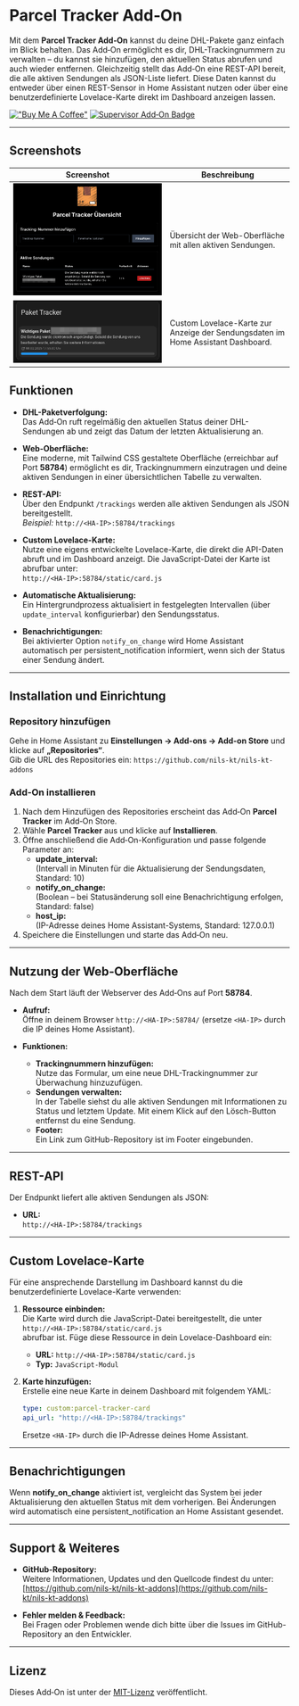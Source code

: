 # Parcel Tracker Add‑On

Mit dem **Parcel Tracker Add‑On** kannst du deine DHL-Pakete ganz einfach im Blick behalten. Das Add‑On ermöglicht es dir, DHL-Trackingnummern zu verwalten – du kannst sie hinzufügen, den aktuellen Status abrufen und auch wieder entfernen. Gleichzeitig stellt das Add‑On eine REST-API bereit, die alle aktiven Sendungen als JSON-Liste liefert. Diese Daten kannst du entweder über einen REST-Sensor in Home Assistant nutzen oder über eine benutzerdefinierte Lovelace-Karte direkt im Dashboard anzeigen lassen.

[!["Buy Me A Coffee"](https://www.buymeacoffee.com/assets/img/custom_images/orange_img.png)](https://www.buymeacoffee.com/nils.kt) [![Supervisor Add‑On Badge](https://my.home-assistant.io/badges/supervisor_addon.svg)](https://my.home-assistant.io/redirect/supervisor_addon/?addon=7b702346_parcel_tracker)



---

## Screenshots
| Screenshot | Beschreibung |
|------------|---------------|
| ![Übersicht](screenshots/uebersicht.png) | Übersicht der Web-Oberfläche mit allen aktiven Sendungen. |
| ![Widget](screenshots/widget.png) | Custom Lovelace-Karte zur Anzeige der Sendungsdaten im Home Assistant Dashboard. |

## Funktionen

- **DHL-Paketverfolgung:**  
  Das Add‑On ruft regelmäßig den aktuellen Status deiner DHL-Sendungen ab und zeigt das Datum der letzten Aktualisierung an.

- **Web‑Oberfläche:**  
  Eine moderne, mit Tailwind CSS gestaltete Oberfläche (erreichbar auf Port **58784**) ermöglicht es dir, Trackingnummern einzutragen und deine aktiven Sendungen in einer übersichtlichen Tabelle zu verwalten.

- **REST-API:**  
  Über den Endpunkt `/trackings` werden alle aktiven Sendungen als JSON bereitgestellt.  
  *Beispiel:* `http://<HA-IP>:58784/trackings`

- **Custom Lovelace-Karte:**  
  Nutze eine eigens entwickelte Lovelace-Karte, die direkt die API-Daten abruft und im Dashboard anzeigt. Die JavaScript-Datei der Karte ist abrufbar unter:  
  `http://<HA-IP>:58784/static/card.js`

- **Automatische Aktualisierung:**  
  Ein Hintergrundprozess aktualisiert in festgelegten Intervallen (über `update_interval` konfigurierbar) den Sendungsstatus.

- **Benachrichtigungen:**  
  Bei aktivierter Option `notify_on_change` wird Home Assistant automatisch per persistent_notification informiert, wenn sich der Status einer Sendung ändert.

---

## Installation und Einrichtung

### Repository hinzufügen

Gehe in Home Assistant zu **Einstellungen → Add-ons → Add-on Store** und klicke auf **„Repositories“**.  
Gib die URL des Repositories ein: `https://github.com/nils-kt/nils-kt-addons`

### Add‑On installieren

1. Nach dem Hinzufügen des Repositories erscheint das Add‑On **Parcel Tracker** im Add‑On Store.
2. Wähle **Parcel Tracker** aus und klicke auf **Installieren**.
3. Öffne anschließend die Add‑On-Konfiguration und passe folgende Parameter an:
   - **update_interval:**  
     (Intervall in Minuten für die Aktualisierung der Sendungsdaten, Standard: 10)
   - **notify_on_change:**  
     (Boolean – bei Statusänderung soll eine Benachrichtigung erfolgen, Standard: false)
   - **host_ip:**  
     (IP-Adresse deines Home Assistant-Systems, Standard: 127.0.0.1)
4. Speichere die Einstellungen und starte das Add‑On neu.

---

## Nutzung der Web‑Oberfläche

Nach dem Start läuft der Webserver des Add‑Ons auf Port **58784**.

- **Aufruf:**  
  Öffne in deinem Browser `http://<HA-IP>:58784/` (ersetze `<HA-IP>` durch die IP deines Home Assistant).

- **Funktionen:**  
  - **Trackingnummern hinzufügen:**  
    Nutze das Formular, um eine neue DHL-Trackingnummer zur Überwachung hinzuzufügen.
  - **Sendungen verwalten:**  
    In der Tabelle siehst du alle aktiven Sendungen mit Informationen zu Status und letztem Update. Mit einem Klick auf den Lösch-Button entfernst du eine Sendung.
  - **Footer:**  
    Ein Link zum GitHub-Repository ist im Footer eingebunden.

---

## REST-API

Der Endpunkt liefert alle aktiven Sendungen als JSON:

- **URL:**  
  `http://<HA-IP>:58784/trackings`

---

## Custom Lovelace-Karte

Für eine ansprechende Darstellung im Dashboard kannst du die benutzerdefinierte Lovelace-Karte verwenden:

1. **Ressource einbinden:**  
   Die Karte wird durch die JavaScript-Datei bereitgestellt, die unter  
   `http://<HA-IP>:58784/static/card.js`  
   abrufbar ist. Füge diese Ressource in dein Lovelace-Dashboard ein:
   - **URL:** `http://<HA-IP>:58784/static/card.js`  
   - **Typ:** `JavaScript-Modul`

2. **Karte hinzufügen:**  
   Erstelle eine neue Karte in deinem Dashboard mit folgendem YAML:

   ```yaml
   type: custom:parcel-tracker-card
   api_url: "http://<HA-IP>:58784/trackings"
   ```

   Ersetze `<HA-IP>` durch die IP-Adresse deines Home Assistant.

---

## Benachrichtigungen

Wenn **notify_on_change** aktiviert ist, vergleicht das System bei jeder Aktualisierung den aktuellen Status mit dem vorherigen. Bei Änderungen wird automatisch eine persistent_notification an Home Assistant gesendet.

---

## Support & Weiteres

- **GitHub-Repository:**  
  Weitere Informationen, Updates und den Quellcode findest du unter:  
  [https://github.com/nils-kt/nils-kt-addons](https://github.com/nils-kt/nils-kt-addons)

- **Fehler melden & Feedback:**  
  Bei Fragen oder Problemen wende dich bitte über die Issues im GitHub-Repository an den Entwickler.

---

## Lizenz

Dieses Add‑On ist unter der [MIT-Lizenz](LICENSE) veröffentlicht.